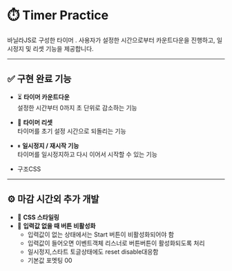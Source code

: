# ⏱️ Timer Practice

바닐라JS로 구성한 타이머 . 사용자가 설정한 시간으로부터 카운트다운을 진행하고, 일시정지 및 리셋 기능을 제공합니다.

---

## ✅ 구현 완료 기능

- ⏳ **타이머 카운트다운**  
  설정한 시간부터 0까지 초 단위로 감소하는 기능

- 🔁 **타이머 리셋**  
  타이머를 초기 설정 시간으로 되돌리는 기능

- ⏸ **일시정지 / 재시작 기능**  
  타이머를 일시정지하고 다시 이어서 시작할 수 있는 기능

- 구조CSS

---

## ⚙️ 마감 시간외 추가 개발

- 🎨 **CSS 스타일링**  
- 🚫 **입력값 없을 때 버튼 비활성화** 
  - 입력값이 없는 상태에서는 Start 버튼이 비활성화되어야 함  
  - 입력값이 들어오면 이벤트객체 리스너로 버튼버튼이 활성화되도록 처리
  - 일시정지,스타트 토글상태에도 reset disable대응함
  - 기본값 포멧팅 00
